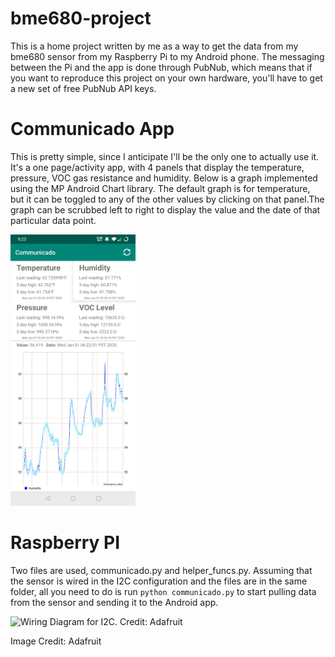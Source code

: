 # bme680-project
This is a home project written by me as a way to get the data from my bme680 sensor from my Raspberry Pi to my Android phone. The messaging between the Pi and the app is done through PubNub, which means that if you want to reproduce this project on your own hardware, you'll have to get a new set of free PubNub API keys.

# Communicado App

This is pretty simple, since I anticipate I'll be the only one to actually use it. It's a one page/activity app, with 4 panels that display the temperature, pressure, VOC gas resistance and humidity. Below is a graph implemented using the MP Android Chart library. The default graph is for temperature, but it can be toggled to any of the other values by clicking on that panel.The graph can be scrubbed left to right to display the value and the date of that particular data point. 

<img src="Screenshot_20200101-212359.jpg" width="200">

# Raspberry PI

Two files are used, communicado.py and helper_funcs.py. Assuming that the sensor is wired in the I2C configuration and the files are in the same folder, all you need to do is run ```python communicado.py``` to start pulling data from the sensor and sending it to the Android app.

![Wiring Diagram for I2C. Credit: Adafruit](https://cdn-learn.adafruit.com/assets/assets/000/059/074/medium640/temperature___humidity_raspi_bme680_i2c_bb.jpg?1534112411)

Image Credit: Adafruit

